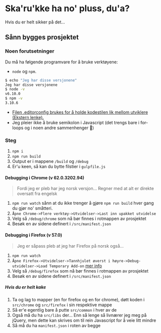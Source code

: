 # Ska'ru'kke ha no' pluss, du'a?

Hvis du er helt sikker på det...

## Sånn bygges prosjektet
### Noen forutsetninger
Du må ha følgende programvare for å bruke verktøyene:
- `node` og `npm`.

```cmd
$ echo "Jeg har disse versjonene"
Jeg har disse versjonene
$ node -v
v6.10.0
$ npm -v
3.10.6
```
- [Filen .editorconfig brukes for å holde kodestilen lik mellom utviklere (Ekstern lenke).](http://editorconfig.org/)
- Jeg pleier ikke å bruke semikolon i Javascript (det trengs bare i for-loops og i noen andre sammenhenger 🤡)

### Steg
1. `npm i`
2. `npm run build`
3. Output er i mappene `/build` og `/debug`
4. Er'u keen, så kan du bytte filstier i `gulpfile.js`

#### Debugging i Chrome (v 62.0.3202.94)
> Fordi jeg er pleb har jeg norsk versjon... Regner med at alt er direkte oversatt fra engelsk

1. `npm run watch` sånn at du ikke trenger å gjøre `npm run build` hver gang du gjør no' småtteri.
2. `Åpne Chrome->Flere verktøy->Utvidelser->Last inn upakket utvidelse`
3. Velg så `/debug/chrome` som nå bør finnes i rotmappen av prosjektet
4. Besøk en av sidene definert i `/src/manifest.json`

#### Debugging i Firefox (v 57.0)
> Jeg er såpass pleb at jeg har Firefox på norsk også...

1. `npm run watch`
2. `Åpne Firefox->Utvidelser->Tannhjulet øverst i høyre->Debug-utvidelser->Load Temporary Add-on` [mer info](https://developer.mozilla.org/en-US/docs/Tools/about%3Adebugging#Enabling_add-on_debugging)
3. Velg så `/debug/firefox` som nå bør finnes i rotmappen av prosjektet
4. Besøk en av sidene definert i `/src/manifest.json`

##### Hvis du er helt kake
1. Ta og lag to mapper (en for firefox og en for chrome), døtt koden i `src/chrome` og `src/firefox` i sin respektive mappe
2. Så er'e egentlig bare å putte `src/common` i hver av de
3. Også må du ha `src/libs` der... Enn så lenge så livnærer jeg meg på jQuery, men dette kan skrives om til rein Javascript for å veie litt mindre
4. Så må du ha `manifest.json` i roten av begge
